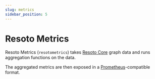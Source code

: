 ```yaml
---
slug: metrics
sidebar_position: 5
---
```


# Resoto Metrics

Resoto Metrics (`resotometrics`) takes [Resoto Core](./core.md) graph data and runs aggregation functions on the data.

The aggregated metrics are then exposed in a [Prometheus](https://prometheus.io)-compatible format.
